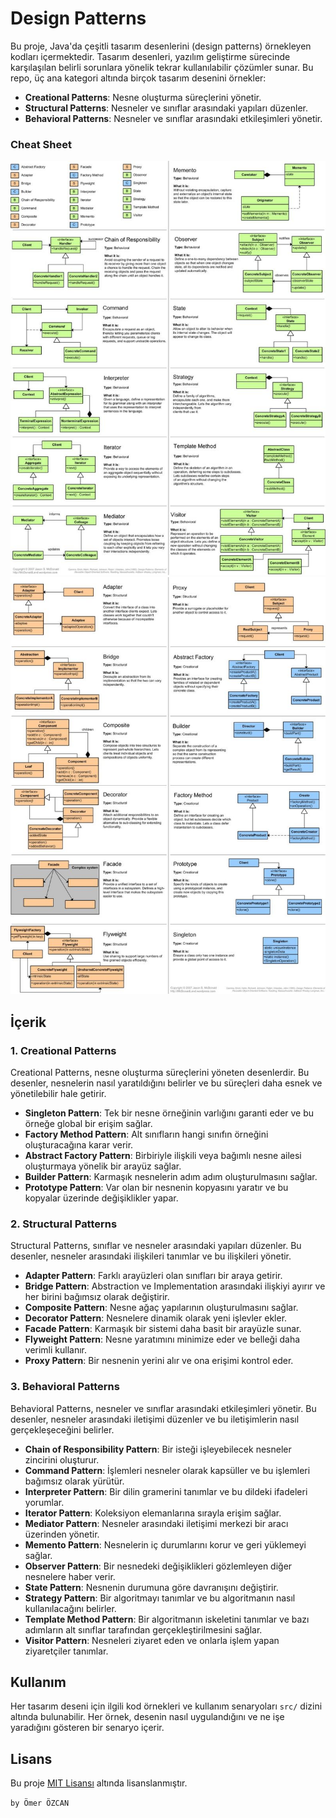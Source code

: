 # Design Patterns 

Bu proje, Java'da çeşitli tasarım desenlerini (design patterns) örnekleyen kodları içermektedir. Tasarım desenleri, yazılım geliştirme sürecinde karşılaşılan belirli sorunlara yönelik tekrar kullanılabilir çözümler sunar. Bu repo, üç ana kategori altında birçok tasarım desenini örnekler:

- **Creational Patterns**: Nesne oluşturma süreçlerini yönetir.
- **Structural Patterns**: Nesneler ve sınıflar arasındaki yapıları düzenler.
- **Behavioral Patterns**: Nesneler ve sınıflar arasındaki etkileşimleri yönetir.

### Cheat Sheet
![1725087254720.jpg](1725087254720.jpg)
![1725087254527.jpg](1725087254527.jpg)

## İçerik

### 1. Creational Patterns

Creational Patterns, nesne oluşturma süreçlerini yöneten desenlerdir. Bu desenler, nesnelerin nasıl yaratıldığını belirler ve bu süreçleri daha esnek ve yönetilebilir hale getirir.

- **Singleton Pattern**: Tek bir nesne örneğinin varlığını garanti eder ve bu örneğe global bir erişim sağlar.
- **Factory Method Pattern**: Alt sınıfların hangi sınıfın örneğini oluşturacağına karar verir.
- **Abstract Factory Pattern**: Birbiriyle ilişkili veya bağımlı nesne ailesi oluşturmaya yönelik bir arayüz sağlar.
- **Builder Pattern**: Karmaşık nesnelerin adım adım oluşturulmasını sağlar.
- **Prototype Pattern**: Var olan bir nesnenin kopyasını yaratır ve bu kopyalar üzerinde değişiklikler yapar.

### 2. Structural Patterns

Structural Patterns, sınıflar ve nesneler arasındaki yapıları düzenler. Bu desenler, nesneler arasındaki ilişkileri tanımlar ve bu ilişkileri yönetir.

- **Adapter Pattern**: Farklı arayüzleri olan sınıfları bir araya getirir.
- **Bridge Pattern**: Abstraction ve Implementation arasındaki ilişkiyi ayırır ve her birini bağımsız olarak değiştirir.
- **Composite Pattern**: Nesne ağaç yapılarının oluşturulmasını sağlar.
- **Decorator Pattern**: Nesnelere dinamik olarak yeni işlevler ekler.
- **Facade Pattern**: Karmaşık bir sistemi daha basit bir arayüzle sunar.
- **Flyweight Pattern**: Nesne yaratımını minimize eder ve belleği daha verimli kullanır.
- **Proxy Pattern**: Bir nesnenin yerini alır ve ona erişimi kontrol eder.

### 3. Behavioral Patterns

Behavioral Patterns, nesneler ve sınıflar arasındaki etkileşimleri yönetir. Bu desenler, nesneler arasındaki iletişimi düzenler ve bu iletişimlerin nasıl gerçekleşeceğini belirler.

- **Chain of Responsibility Pattern**: Bir isteği işleyebilecek nesneler zincirini oluşturur.
- **Command Pattern**: İşlemleri nesneler olarak kapsüller ve bu işlemleri bağımsız olarak yürütür.
- **Interpreter Pattern**: Bir dilin gramerini tanımlar ve bu dildeki ifadeleri yorumlar.
- **Iterator Pattern**: Koleksiyon elemanlarına sırayla erişim sağlar.
- **Mediator Pattern**: Nesneler arasındaki iletişimi merkezi bir aracı üzerinden yönetir.
- **Memento Pattern**: Nesnelerin iç durumlarını korur ve geri yüklemeyi sağlar.
- **Observer Pattern**: Bir nesnedeki değişiklikleri gözlemleyen diğer nesnelere haber verir.
- **State Pattern**: Nesnenin durumuna göre davranışını değiştirir.
- **Strategy Pattern**: Bir algoritmayı tanımlar ve bu algoritmanın nasıl kullanılacağını belirler.
- **Template Method Pattern**: Bir algoritmanın iskeletini tanımlar ve bazı adımların alt sınıflar tarafından gerçekleştirilmesini sağlar.
- **Visitor Pattern**: Nesneleri ziyaret eden ve onlarla işlem yapan ziyaretçiler tanımlar.

## Kullanım

Her tasarım deseni için ilgili kod örnekleri ve kullanım senaryoları `src/` dizini altında bulunabilir. Her örnek, desenin nasıl uygulandığını ve ne işe yaradığını gösteren bir senaryo içerir.

## Lisans

Bu proje [MIT Lisansı](LICENSE) altında lisanslanmıştır.

`by Ömer ÖZCAN`
